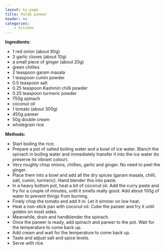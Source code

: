 ```yaml
---
layout: kz-page
title: Palak paneer
header: no
categories:
    - kitchen
---
```


**Ingredients:**

* 1 red onion (about 80g)
* 3 garlic cloves (about 10g)
* a small piece of ginger (about 20g)
* green chillies
<nbsp></nbsp>
* 2 teaspoon garam masala
* 1 teaspoon cumin powder
* 0.5 teaspoon salt
* 0.25 teaspoon Kashmiri chilli powder
* 0.25 teaspoon turmeric powder
<nbsp></nbsp>
* 750g spinach
* coconut oil
* 1 tomato (about 300g)
* 450g paneer
* 50g double cream
<nbsp></nbsp>
* wholegrain rice

**Methods:**

* Start boiling the rice.
* Prepare a pot of salted boiling water and a bowl of ice water. Blanch the spinach in boiling water and immediately transfer it into the ice water (to preserve its vibrant colour).
* Very roughly chop onions, chillies, garlic and ginger. No need to peel the ginger.
* Place them into a bowl and add all the dry spices (garam masala, chilli, salt, cumin, turmeric). Hand blender this into paste.
* In a heavy bottom pot, heat a bit of coconut oil. Add the curry paste and fry for a couple of minutes, until it smells really good. Add about 100g of water to prevent things from burning.
* Finely chop the tomato and add it in. Let it simmer on low heat.
* Heat a non-stick pan with coconut oil. Cube the paneer and fry it until golden on most sides.
* Meanwhile, drain and handblender the spinach.
* Once the paneer is ready, add spinach and paneer to the pot. Wait for the temperature to come back up.
* Add cream and wait for the temperature to come back up.
* Taste and adjust salt and spice levels.
* Serve with rice.

